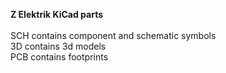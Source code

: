 <b>Z Elektrik KiCad parts</b>
<br>
<br>SCH contains component and schematic symbols
<br>3D contains 3d models
<br>PCB contains footprints
